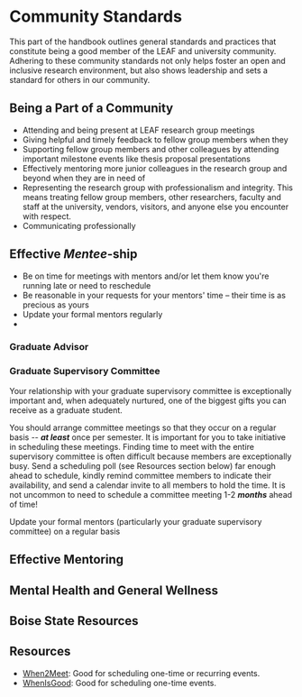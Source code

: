 # Community Standards

This part of the handbook outlines general standards and practices that constitute being a good member of the LEAF and university community. Adhering to these community standards not only helps foster an open and inclusive research environment, but also shows leadership and sets a standard for others in our community.

## Being a Part of a Community


- Attending and being present at LEAF research group meetings
- Giving helpful and timely feedback to fellow group members when they 
- Supporting fellow group members and other colleagues by attending important milestone events like thesis proposal presentations
- Effectively mentoring more junior colleagues in the research group and beyond when they are in need of 
- Representing the research group with professionalism and integrity. This means treating fellow group members, other researchers, faculty and staff at the university, vendors, visitors, and anyone else you encounter with respect.  
- Communicating professionally  




## Effective *Mentee*-ship

* Be on time for meetings with mentors and/or let them know you're running late or need to reschedule
* Be reasonable in your requests for your mentors' time – their time is as precious as yours
* Update your formal mentors regularly
* 

### Graduate Advisor 

### Graduate Supervisory Committee

Your relationship with your graduate supervisory committee is exceptionally important and, when adequately nurtured, one of the biggest gifts you can receive as a graduate student.  

You should arrange committee meetings so that they occur on a regular basis -- __*at least*__ once per semester. It is important for you to take initiative in scheduling these meetings. Finding time to meet with the entire supervisory committee is often difficult because members are exceptionally busy. Send a scheduling poll (see Resources section below) far enough ahead to schedule, kindly remind committee members to indicate their availability, and send a calendar invite to all members to hold the time. It is not uncommon to need to schedule a committee meeting 1-2 __*months*__ ahead of time! 

Update your formal mentors (particularly your graduate supervisory committee) on a regular basis

## Effective Mentoring



## Mental Health and General Wellness


## Boise State Resources


## Resources

* [When2Meet](https://www.when2meet.com/): Good for scheduling one-time or recurring events. 
* [WhenIsGood](https://whenisgood.net/): Good for scheduling one-time events.

